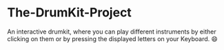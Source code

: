 # The-DrumKit-Project
An interactive drumkit, where you can play different instruments by either clicking on them or by pressing the displayed letters on your Keyboard. 😄
